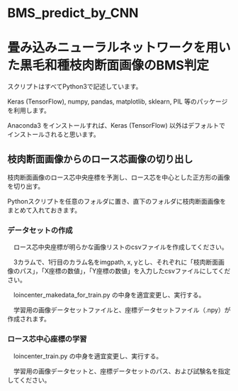 # BMS_predict_by_CNN
# 畳み込みニューラルネットワークを用いた黒毛和種枝肉断面画像のBMS判定

スクリプトはすべてPython3で記述しています。

Keras (TensorFlow), numpy, pandas, matplotlib, sklearn, PIL 等のパッケージを利用します。

Anaconda3 をインストールすれば、Keras (TensorFlow) 以外はデフォルトでインストールされると思います。


## 枝肉断面画像からのロース芯画像の切り出し

枝肉断面画像のロース芯中央座標を予測し、ロース芯を中心とした正方形の画像を切り出す。

Pythonスクリプトを任意のフォルダに置き、直下のフォルダに枝肉断面画像をまとめて入れておきます。

### データセットの作成

　ロース芯中央座標が明らかな画像リストのcsvファイルを作成してください。

　3カラムで、1行目のカラム名をimgpath, x, yとし、それぞれに「枝肉断面画像のパス」，「X座標の数値」，「Y座標の数値」を入力したcsvファイルにしてください。

　loincenter_makedata_for_train.py の中身を適宜変更し、実行する。

　学習用の画像データセットファイルと、座標データセットファイル（.npy）が作成されます。

### ロース芯中心座標の学習

　loincenter_train.py の中身を適宜変更し、実行する。

　学習用の画像データセットと、座標データセットのパス、および試験名を指定してください。

　
